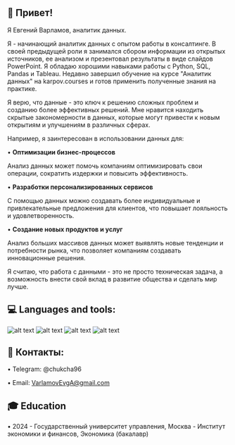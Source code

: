 ## 👋 Привет!

Я Евгений Варламов, аналитик данных.

Я - начинающий аналитик данных с опытом работы в консалтинге. В своей предыдущей роли я занимался сбором информации из открытых источников, ее анализом и презентовал результаты в виде слайдов PowerPoint. Я обладаю хорошими навыками работы с Python, SQL, Pandas и Tableau. Недавно завершил обучение на курсе "Аналитик данных" на karpov.courses и готов применить полученные знания на практике. 

Я верю, что данные - это ключ к решению сложных проблем и созданию более эффективных решений. Мне нравится находить скрытые закономерности в данных, которые могут привести к новым открытиям и улучшениям в различных сферах. 

Например, я заинтересован в использовании данных для:

• **Оптимизации бизнес-процессов**

Анализ данных может помочь компаниям оптимизировать свои операции, сократить издержки и повысить эффективность.

• **Разработки персонализированных сервисов**

С помощью данных можно создавать более индивидуальные и привлекательные предложения для клиентов, что повышает лояльность и удовлетворенность.

• **Создание новых продуктов и услуг**

Анализ больших массивов данных может выявлять новые тенденции и потребности рынка, что позволяет компаниям создавать инновационные решения.

Я считаю, что работа с данными - это не просто техническая задача, а возможность внести свой вклад в развитие общества и сделать мир лучше.

## 💻 Languages and tools:

![alt text](https://img.shields.io/badge/Python-3.x-blue.svg) 
![alt text](https://img.shields.io/badge/Git-v2.x-blue.svg)
![alt text](https://img.shields.io/badge/SQL-v12-blue.svg)
![alt text](https://img.shields.io/badge/Tableau-v2023.x-blue.svg)

## 🤝 Контакты:

• Telegram: @chukcha96

• Email: VarlamovEvgA@gmail.com

## 🎓 Education

• 2024 - Государственный университет управления, Москва - Институт экономики и финансов, Экономика (бакалавр)
